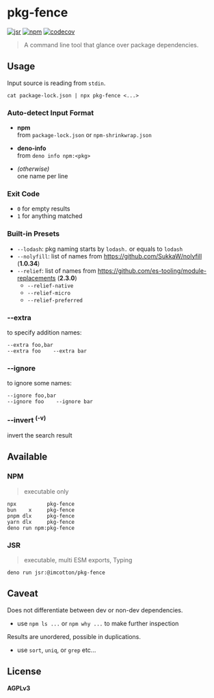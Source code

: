 pkg-fence
=========

[![jsr](https://jsr.io/badges/@imcotton/pkg-fence)](https://jsr.io/@imcotton/pkg-fence)
[![npm](https://badgen.net/npm/v/pkg-fence)](https://www.npmjs.com/package/pkg-fence)
[![codecov](https://codecov.io/gh/imcotton/pkg-fence/graph/badge.svg)](https://codecov.io/gh/imcotton/pkg-fence)

> A command line tool that glance over package dependencies.





Usage
-----

Input source is reading from `stdin`.

    cat package-lock.json | npx pkg-fence <...>





### Auto-detect Input Format

- **npm**\
   from `package-lock.json` or `npm-shrinkwrap.json`

- **deno-info**\
   from `deno info npm:<pkg>`

- _(otherwise)_\
   one name per line





### Exit Code

- `0` for empty results
- `1` for anything matched





### Built-in Presets

- `--lodash`: pkg naming starts by `lodash.` or equals to `lodash`
- `--nolyfill`: list of names from https://github.com/SukkaW/nolyfill (**1.0.34**)
- `--relief`: list of names from https://github.com/es-tooling/module-replacements (**2.3.0**)
  - `--relief-native`
  - `--relief-micro`
  - `--relief-preferred`





### --extra

to specify addition names:

    --extra foo,bar
    --extra foo    --extra bar





### --ignore

to ignore some names:

    --ignore foo,bar
    --ignore foo    --ignore bar





### --invert <sup>(-v)</sup>

invert the search result





Available
---------

### NPM

> executable only

```
npx          pkg-fence
bun    x     pkg-fence
pnpm dlx     pkg-fence
yarn dlx     pkg-fence
deno run npm:pkg-fence
```

### JSR

> executable, multi ESM exports, Typing

```
deno run jsr:@imcotton/pkg-fence
```





Caveat
------

Does not differentiate between dev or non-dev dependencies.

- use `npm ls ...` or `npm why ...` to make further inspection

Results are unordered, possible in duplications.

- use `sort`, `uniq`, or `grep` etc...





License
-------

**AGPLv3**

